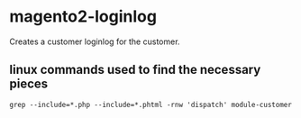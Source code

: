 # magento2-loginlog
Creates a customer loginlog for the customer.

## linux commands used to find the necessary pieces

`grep --include=*.php --include=*.phtml -rnw 'dispatch' module-customer`

